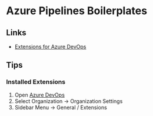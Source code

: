# Azure Pipelines Boilerplates

## Links

- [Extensions for Azure DevOps](https://marketplace.visualstudio.com/azuredevops)

## Tips

### Installed Extensions

1. Open [Azure DevOps](https://dev.azure.com)
2. Select Organization -> Organization Settings
3. Sidebar Menu -> General / Extensions

<!--
schedules:
- cron: '0 0 * * *'
  displayName: Daily midnight build
  branches:
    include:
    - main
-->
